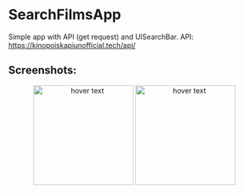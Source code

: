 # SearchFilmsApp
Simple app with API (get request) and UISearchBar. 
API: https://kinopoiskapiunofficial.tech/api/

## Screenshots:
<p align="center">
<img src="https://sun9-28.userapi.com/impg/XqTxfJDXJXB4abOFY1K9GFJceAFjsstVJOlOdw/UvwSE5fwRw8.jpg?size=996x2160&quality=95&sign=224d3b2271ea547594352420f31e9084&type=album" width="200" title="hover text">
<img src="https://sun9-72.userapi.com/impg/vAo80PKL7aN1tkWfG6qmETOT7Ul7q9erWxkREQ/DtPL3rSmTo4.jpg?size=996x2160&quality=95&sign=83fa5c6b2511e30b1351dd8ba4fdf6d8&type=album" width="200" title="hover text">
</p>
